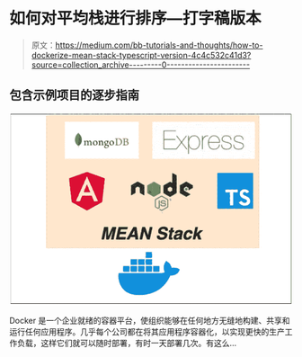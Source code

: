 # 如何对平均栈进行排序—打字稿版本

> 原文：<https://medium.com/bb-tutorials-and-thoughts/how-to-dockerize-mean-stack-typescript-version-4c4c532c41d3?source=collection_archive---------0----------------------->

## 包含示例项目的逐步指南

![](img/2f7162667ead2a5e395e12d1c9b70093.png)

Docker 是一个企业就绪的容器平台，使组织能够在任何地方无缝地构建、共享和运行任何应用程序。几乎每个公司都在将其应用程序容器化，以实现更快的生产工作负载，这样它们就可以随时部署，有时一天部署几次。有这么…